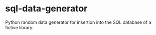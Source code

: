 # sql-data-generator
Python random data generator for insertion into the SQL database of a fictive library.
